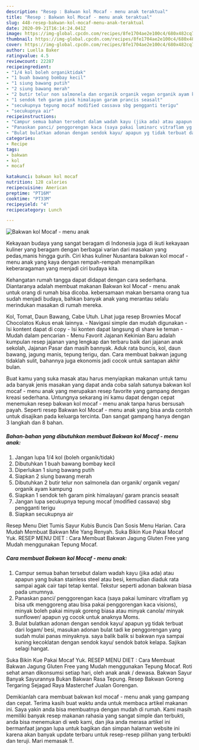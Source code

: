 ```yaml
---
description: "Resep : Bakwan kol Mocaf - menu anak teraktual"
title: "Resep : Bakwan kol Mocaf - menu anak teraktual"
slug: 448-resep-bakwan-kol-mocaf-menu-anak-teraktual
date: 2020-09-21T16:14:24.041Z
image: https://img-global.cpcdn.com/recipes/8fe1704ae2e100c4/680x482cq70/bakwan-kol-mocaf-menu-anak-foto-resep-utama.jpg
thumbnail: https://img-global.cpcdn.com/recipes/8fe1704ae2e100c4/680x482cq70/bakwan-kol-mocaf-menu-anak-foto-resep-utama.jpg
cover: https://img-global.cpcdn.com/recipes/8fe1704ae2e100c4/680x482cq70/bakwan-kol-mocaf-menu-anak-foto-resep-utama.jpg
author: Luella Baker
ratingvalue: 4.5
reviewcount: 22287
recipeingredient:
- "1/4 kol boleh organiktidak"
- "1 buah bawang bombay kecil"
- "1 siung bawang putih"
- "2 siung bawang merah"
- "2 butir telur non salmonela dan organik organik vegan organik ayam kampung"
- "1 sendok teh garam pink himalayan garam prancis seasalt"
- "secukupnya tepung mocaf modified cassava sbg pengganti terigu"
- "secukupnya air"
recipeinstructions:
- "Campur semua bahan tersebut dalam wadah kayu (jika ada) atau apapun yang bukan stainless steel atau besi, kemudian diaduk rata sampai agak cair tapi tetap kental. Tekstur seperti adonan bakwan biasa pada umumnya."
- "Panaskan panci/ penggorengan kaca (saya pakai luminarc vitraflam yg bisa utk menggoreng atau bisa pakai penggorengan kaca visions), minyak boleh pakai minyak goreng biasa atau minyak canola/ minyak sunflower/ apapun yg cocok untuk anaknya Moms."
- "Bulat bulatkan adonan dengan sendok kayu/ apapun yg tidak terbuat dari logam/ besi, masukan adonan bulat tadi ke penggorengan yang sudah mulai panas minyaknya. saya balik balik si bakwan nya sampai kuning kecoklatan dengan sendok kayu/ sendok batok kelapa. Sajikan selagi hangat."
categories:
- Recipe
tags:
- bakwan
- kol
- mocaf

katakunci: bakwan kol mocaf 
nutrition: 128 calories
recipecuisine: American
preptime: "PT16M"
cooktime: "PT33M"
recipeyield: "4"
recipecategory: Lunch

---
```



![Bakwan kol Mocaf - menu anak](https://img-global.cpcdn.com/recipes/8fe1704ae2e100c4/680x482cq70/bakwan-kol-mocaf-menu-anak-foto-resep-utama.jpg)

Kekayaan budaya yang sangat beragam di Indonesia juga di ikuti kekayaan kuliner yang beragam dengan berbagai varian dari masakan yang pedas,manis hingga gurih. Ciri khas kuliner Nusantara bakwan kol mocaf - menu anak yang kaya dengan rempah-rempah menampilkan keberaragaman yang menjadi ciri budaya kita.


Kehangatan rumah tangga dapat didapat dengan cara sederhana. Diantaranya adalah membuat makanan Bakwan kol Mocaf - menu anak untuk orang di rumah bisa dicoba. kebersamaan makan bersama orang tua sudah menjadi budaya, bahkan banyak anak yang merantau selalu merindukan masakan di rumah mereka.

Kol, Tomat, Daun Bawang, Cabe Utuh. Lihat juga resep Brownies Mocaf Chocolatos Kukus enak lainnya. - Navigasi simple dan mudah digunakan - Isi kontent dapat di copy - Isi konten dapat langsung di share ke teman - Mudah dalam pencarian - Menu Favorit Jajanan Kekinian Baru adalah kumpulan resep jajanan yang lengkap dan terbaru baik dari jajanan anak sekolah, Jajanan Pasar dan masih bannyak. Aduk rata buncis, kol, daun bawang, jagung manis, tepung terigu, dan. Cara membuat bakwan jagung tidaklah sulit, bahannya juga ekonomis jadi cocok untuk santapan akhir bulan.

Buat kamu yang suka masak atau harus menyiapkan makanan untuk tamu ada banyak jenis masakan yang dapat anda coba salah satunya bakwan kol mocaf - menu anak yang merupakan resep favorite yang gampang dengan kreasi sederhana. Untungnya sekarang ini kamu dapat dengan cepat menemukan resep bakwan kol mocaf - menu anak tanpa harus bersusah payah.
Seperti resep Bakwan kol Mocaf - menu anak yang bisa anda contoh untuk disajikan pada keluarga tercinta. Dan sangat gampang hanya dengan 3 langkah dan 8 bahan.


<!--inarticleads1-->

##### Bahan-bahan yang dibutuhkan membuat Bakwan kol Mocaf - menu anak:

1. Jangan lupa 1/4 kol (boleh organik/tidak)
1. Dibutuhkan 1 buah bawang bombay kecil
1. Diperlukan 1 siung bawang putih
1. Siapkan 2 siung bawang merah
1. Dibutuhkan 2 butir telur non salmonela dan organik/ organik vegan/ organik ayam kampung
1. Siapkan 1 sendok teh garam pink himalayan/ garam prancis seasalt
1. Jangan lupa secukupnya tepung mocaf (modified cassava) sbg pengganti terigu
1. Siapkan secukupnya air


Resep Menu Diet Tumis Sayur Kubis Buncis Dan Sosis Menu Harian. Cara Mudah Membuat Bakwan Mie Yang Renyah. Suka Bikin Kue Pakai Mocaf Yuk. RESEP MENU DIET : Cara Membuat Bakwan Jagung Gluten Free yang Mudah menggunakan Tepung Mocaf. 

<!--inarticleads2-->

##### Cara membuat  Bakwan kol Mocaf - menu anak:

1. Campur semua bahan tersebut dalam wadah kayu (jika ada) atau apapun yang bukan stainless steel atau besi, kemudian diaduk rata sampai agak cair tapi tetap kental. Tekstur seperti adonan bakwan biasa pada umumnya.
1. Panaskan panci/ penggorengan kaca (saya pakai luminarc vitraflam yg bisa utk menggoreng atau bisa pakai penggorengan kaca visions), minyak boleh pakai minyak goreng biasa atau minyak canola/ minyak sunflower/ apapun yg cocok untuk anaknya Moms.
1. Bulat bulatkan adonan dengan sendok kayu/ apapun yg tidak terbuat dari logam/ besi, masukan adonan bulat tadi ke penggorengan yang sudah mulai panas minyaknya. saya balik balik si bakwan nya sampai kuning kecoklatan dengan sendok kayu/ sendok batok kelapa. Sajikan selagi hangat.


Suka Bikin Kue Pakai Mocaf Yuk. RESEP MENU DIET : Cara Membuat Bakwan Jagung Gluten Free yang Mudah menggunakan Tepung Mocaf. Roti sehat aman dikonsumsi setiap hari, oleh anak anak / dewasa. Bakwan Sayur Banyak Sayurannya Bukan Bakwan Rasa Tepung. Resep Bakwan Goreng Tergaring Sejagad Raya Masterchef Jualan Gorengan. 

Demikianlah cara membuat bakwan kol mocaf - menu anak yang gampang dan cepat. Terima kasih buat waktu anda untuk membaca artikel makanan ini. Saya yakin anda bisa membuatnya dengan mudah di rumah. Kami masih memiliki banyak resep makanan rahasia yang sangat simple dan terbukti, anda bisa menemukan di web kami, dan jika anda merasa artikel ini bermanfaat jangan lupa untuk bagikan dan simpan halaman website ini karena akan banyak update terbaru untuk resep-resep pilihan yang terbukti dan teruji. Mari memasak !!. 
